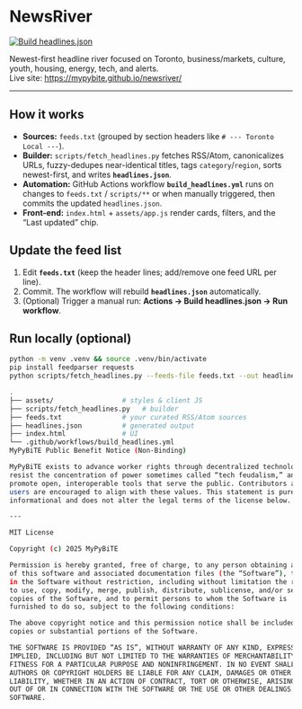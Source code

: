 # NewsRiver

[![Build headlines.json](https://github.com/MyPyBiTE/newsriver/actions/workflows/build_headlines.yml/badge.svg)](https://github.com/MyPyBiTE/newsriver/actions/workflows/build_headlines.yml)

Newest-first headline river focused on Toronto, business/markets, culture, youth, housing, energy, tech, and alerts.  
Live site: https://mypybite.github.io/newsriver/

---

## How it works
- **Sources:** `feeds.txt` (grouped by section headers like `# --- Toronto Local ---`).
- **Builder:** `scripts/fetch_headlines.py` fetches RSS/Atom, canonicalizes URLs, fuzzy-dedupes near-identical titles, tags `category`/`region`, sorts newest-first, and writes **`headlines.json`**.
- **Automation:** GitHub Actions workflow **`build_headlines.yml`** runs on changes to `feeds.txt` / `scripts/**` or when manually triggered, then commits the updated `headlines.json`.
- **Front-end:** `index.html` + `assets/app.js` render cards, filters, and the “Last updated” chip.

## Update the feed list
1. Edit **`feeds.txt`** (keep the header lines; add/remove one feed URL per line).
2. Commit. The workflow will rebuild **`headlines.json`** automatically.
3. (Optional) Trigger a manual run: **Actions → Build headlines.json → Run workflow**.

## Run locally (optional)
```bash
python -m venv .venv && source .venv/bin/activate
pip install feedparser requests
python scripts/fetch_headlines.py --feeds-file feeds.txt --out headlines.json

.
├── assets/                 # styles & client JS
├── scripts/fetch_headlines.py   # builder
├── feeds.txt               # your curated RSS/Atom sources
├── headlines.json          # generated output
├── index.html              # UI
└── .github/workflows/build_headlines.yml
MyPyBiTE Public Benefit Notice (Non-Binding)

MyPyBiTE exists to advance worker rights through decentralized technology,
resist the concentration of power sometimes called “tech feudalism,” and
promote open, interoperable tools that serve the public. Contributors and
users are encouraged to align with these values. This statement is purely
informational and does not alter the legal terms of the license below.

---

MIT License

Copyright (c) 2025 MyPyBiTE

Permission is hereby granted, free of charge, to any person obtaining a copy
of this software and associated documentation files (the “Software”), to deal
in the Software without restriction, including without limitation the rights
to use, copy, modify, merge, publish, distribute, sublicense, and/or sell
copies of the Software, and to permit persons to whom the Software is
furnished to do so, subject to the following conditions:

The above copyright notice and this permission notice shall be included in all
copies or substantial portions of the Software.

THE SOFTWARE IS PROVIDED “AS IS”, WITHOUT WARRANTY OF ANY KIND, EXPRESS OR
IMPLIED, INCLUDING BUT NOT LIMITED TO THE WARRANTIES OF MERCHANTABILITY,
FITNESS FOR A PARTICULAR PURPOSE AND NONINFRINGEMENT. IN NO EVENT SHALL THE
AUTHORS OR COPYRIGHT HOLDERS BE LIABLE FOR ANY CLAIM, DAMAGES OR OTHER
LIABILITY, WHETHER IN AN ACTION OF CONTRACT, TORT OR OTHERWISE, ARISING FROM,
OUT OF OR IN CONNECTION WITH THE SOFTWARE OR THE USE OR OTHER DEALINGS IN THE
SOFTWARE.
